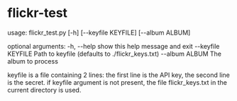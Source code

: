 # flickr-test

usage: flickr_test.py [-h] [--keyfile KEYFILE] [--album ALBUM]

optional arguments:
  -h, --help         show this help message and exit
  --keyfile KEYFILE  Path to keyfile (defaults to ./flickr_keys.txt)
  --album ALBUM      The album to process

keyfile is a file containing 2 lines: the first line is the API key, the second line is the secret. 
if keyfile argument is not present, the file flickr_keys.txt in the current directory is used.
